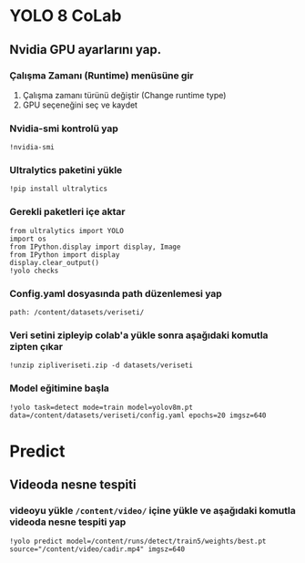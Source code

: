 # YOLO 8 CoLab

## Nvidia GPU ayarlarını yap.

### Çalışma Zamanı (Runtime) menüsüne gir

1. Çalışma zamanı türünü değiştir (Change runtime type)
2. GPU seçeneğini seç ve kaydet

### Nvidia-smi kontrolü yap

```
!nvidia-smi
```

### Ultralytics paketini yükle

```
!pip install ultralytics
```

### Gerekli paketleri içe aktar

```
from ultralytics import YOLO
import os
from IPython.display import display, Image
from IPython import display
display.clear_output()
!yolo checks
```

### Config.yaml dosyasında path düzenlemesi yap

```
path: /content/datasets/veriseti/
```

### Veri setini zipleyip colab'a yükle sonra aşağıdaki komutla zipten çıkar

```
!unzip zipliveriseti.zip -d datasets/veriseti
```

### Model eğitimine başla
```
!yolo task=detect mode=train model=yolov8m.pt data=/content/datasets/veriseti/config.yaml epochs=20 imgsz=640
```

# Predict

## Videoda nesne tespiti

### videoyu yükle `/content/video/` içine yükle ve aşağıdaki komutla videoda nesne tespiti yap

```
!yolo predict model=/content/runs/detect/train5/weights/best.pt source="/content/video/cadir.mp4" imgsz=640
```

















